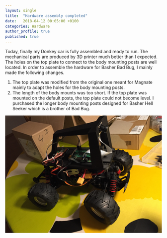 ```yaml
---
layout: single
title:  "Hardware assembly completed"
date:   2018-04-12 00:05:00 +0100
categories: Hardware
author_profile: true
published: true
---
```


Today, finally my Donkey car is fully assembled and ready to run. The mechanical
parts are produced by 3D printer much better than I expected. The holes on the
top plate to connect to the body mounting posts are well located.
In order to assemble the hardware for Basher Bad Bug, I mainly made the following
changes.
1) The top plate was modified from the original one meant for Magnate mainly to
adapt the holes for the body mounting posts.
2) The length of the body mounts was too short. If the top plate was mounted
on the default posts, the top plate could not become level.
I purchased the longer body mounting posts designed for Basher Hell Seeker which is
a brother of Bad Bug.

![hardware](/assets/images/Hardware.jpg)
